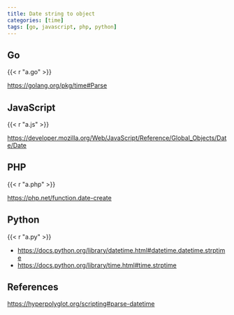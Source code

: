```yaml
---
title: Date string to object
categories: [time]
tags: [go, javascript, php, python]
---
```


## Go

{{< r "a.go" >}}

<https://golang.org/pkg/time#Parse>

## JavaScript

{{< r "a.js" >}}

<https://developer.mozilla.org/Web/JavaScript/Reference/Global_Objects/Date/Date>

## PHP

{{< r "a.php" >}}

<https://php.net/function.date-create>

## Python

{{< r "a.py" >}}

- <https://docs.python.org/library/datetime.html#datetime.datetime.strptime>
- <https://docs.python.org/library/time.html#time.strptime>

## References

<https://hyperpolyglot.org/scripting#parse-datetime>
